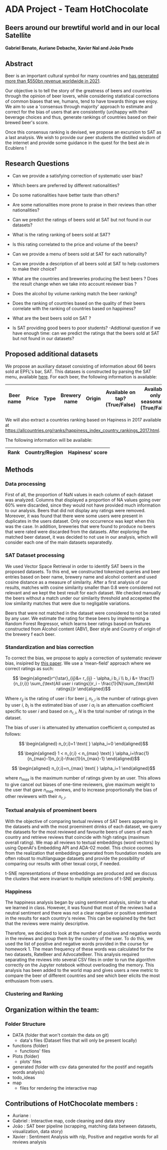 # ADA Project - Team HotChocolate
## Beers around our brewtiful world and in our local Satellite 
#### Gabriel Benato, Auriane Debache, Xavier Nal and João Prado

## Abstract 

Beer is an important cultural symbol for many countries and [has generated more than $550bn revenue worldwide in 2021](https://www.statista.com/outlook/cmo/alcoholic-drinks/beer/worldwide#revenue).

Our objective is to tell the story of the greatness of beers and countries through the opinion of beer lovers, while considering statistical corrections of common biases that we, humans, tend to have towards things we enjoy. We aim to use a 'consensus through majority' approach to estimate and correct for the bias of users that are consistently (un)happy with their beverage choices and thus, generate rankings of countries based on their brewed beer's score.

Once this consensus ranking is devised, we propose an excursion to SAT as a last analysis. We wish to provide our peer students the distilled wisdom of the internet and provide some guidance in the quest for the best ale in Ecublens !

## Research Questions

- Can we provide a satisfying correction of systematic user bias?
- Which beers are preferred by different nationalities? 
- Do some nationalities have better taste than others?
- Are some nationalities more prone to praise in their reviews than other nationalities?
- Can we predict the ratings of beers sold at SAT but not found in our datasets?
- What is the rating ranking of beers sold at SAT?
- Is this rating correlated to the price and volume of the beers?
- Can we provide a menu of beers sold at SAT for each nationality? 
- Can we provide a description of all beers sold at SAT to help customers to make their choice?


- What are the countries and breweries producing the best beers ? Does the result change when we take into account reviewer bias ?
- Does the alcohol by volume ranking match the beer ranking?
- Does the ranking of countries based on the quality of their beers correlate with the ranking of countries based on happiness?
- What are the best beers sold on SAT ? 
- Is SAT providing good beers to poor students? 
-Addtional question if we have enough time: can we predict the ratings that the beers sold at SAT but not found in our datasets?
  
## Proposed additional datasets

We propose an auxiliary dataset consisting of information about 66 beers sold at EPFL's bar, SAT. This datases is constructed by parsing the SAT menu, available [here](https://satellite.bar/bar/). For each beer, the following information is available: 

| Beer name | Price | Type | Brewery name | Origin | Available on tap? (True/False) | Available only seasonally? (True/False) | ABV | Serving volume |
|-----------|-------|------|--------------|--------|------------------|---------------------------|-----|----------------|

We will also extract a countries ranking based on Hapiness in 2017 available at https://allcountries.org/ranks/happiness_index_country_rankings_2017.html.

The following information will be available:

| Rank | Country/Region | Hapiness' score |
|------|----------------|-----------------|

## Methods

### Data processing

First of all, the proportion of NaN values in each column of each dataset was analyzed. Columns that displayed a proportion of NA values going over 60% were discarded, since they would not have provided much information to our analysis. Beers that did not display any ratings were removed. Moreover, it was found that there were some users were present in duplicates in the users dataset. Only one occurrence was kept when this was the case. In addition, breweries that were found to produce no beers that were rated were discarded from the datasets. After exploring the matched beer dataset, it was decided to not use in our analysis, which will consider each one of the main datasets separatedly.

### SAT Dataset processing

We used Vector Space Retrieval in order to identify SAT beers in the proposed datasets. To this end, we constructed tokenized queries and beer entries based on beer name, brewery name and alcohol content and used cosine distance as a measure of similarity. After a first analysis of our results, matches with cosine similarity smaller than 0.8 were considered not relevant and we kept the best result for each dataset. We checked manually the beers without a match under our similarity threshold and accepeted the low similarity matches that were due to negligable variations.

Beers that were not matched in the dataset were considered to not be rated by any user. We estimate the rating for these beers by implementing a Random Forest Regressor, which learns beer ratings based on features constructed from Alcohol content (ABV), Beer style and Country of origin of the brewery f each beer.


### Standardization and bias correction


To correct the bias, we propose to apply a correction of systematic reviewer bias, insipired by [this paper](https://krisjensen.github.io/files/bias_blog.pdf). We use a 'mean-field' approach where we correct ratings as such: 

$$ \begin{aligned}r^{\star}_{ij}&= r_{ij} - \alpha_i b_i \\
b_i &= \frac{1}{n_{r,i}} \sum_{\text{All user i ratings}}r_i - \frac{1}{N}\sum_{\text{All ratings}}r 
\end{aligned}$$

Where $r_{ij}$ is the rating of user i for beer j, $n_{r,i}$ is the number of ratings given by user $i$, $b_i$ is the estimated bias of user $i$ $\alpha_i$ is an attenuation coefficient specific to user $i$ and based on $n_{r,i}$, $N$ is the total number of ratings in the dataset. 

The bias of user i is attenuated by attenuation coefficient $\alpha_i$ computed as follows:

$$ \begin{aligned} n_{r,i}=1 \text{ } \alpha_i=0 \end{aligned}$$

$$ \begin{aligned} 1 < n_{r,i} < n_{max} \text{ } \alpha_i=\frac{1}{n_{max}-1}n_{r,i}-\frac{1}{n_{max}-1} \end{aligned}$$

$$ \begin{aligned} n_{r,i}=n_{max} \text{ } \alpha_i=1 \end{aligned}$$


where $n_{max}$ is the maximum number of ratings given by an user. This allows to give cancel out biases of one-time reviewers, give maximum weight to the user that gave $n_{max}$ reviews, and to increase proportionally the bias of other reviewers with their $n_{r,i}$.

### Textual analysis of proeminent beers

With the objective of comparing textual reviews of SAT beers appearing in the datasets and with the most proeminent drinks of each dataset, we query the datasets for the most reviewed and favourite beers of users of each country and retrieve reviews that coincide with high ratings (maximum overall rating). We map all reviews to textual embeddings (word vectors) by using OpenAI's Embedding API and ADA-02 model. This choice coomes from the realization that embeddings generated from foundation models are often robust to multilanguage datasets and provide the possibility of comparing our results with other texual corpi, if needed. 

t-SNE representations of these embeddings are produced and we discuss the clusters that were invariant to multiple selections of t-SNE perplexity.

### Happiness 

The happiness analysis began by using sentiment analysis, similar to what we learned in class. However, it was found that most of the reviews had a neutral sentiment and there was not a clear negative or positive sentiment in the results for each country's review. This can be explained by the fact that the reviews were mainly descriptive.

Therefore, we decided to look at the number of positive and negative words in the reviews and group them by the country of the user. To do this, we used the list of positive and negative words provided in the course for homework 1. The mean frequency of these words was calculated for the two datasets, RateBeer and AdvocateBeer. This analysis required separating the reviews into several CSV files in order to run the algorithm correctly on the Jupyter notebook without overloading the memory. This analysis has been added to the world map and gives users a new metric to compare the beer of different countries and see which beer elicits the most enthusiasm from users.

### Clustering and Ranking

## Organization within the team:

 ### Folder Structure

 - DATA (folder that won't contain the data on git)
   - data's files (Dataset files that will only be present locally)
 - functions (folder)
   - functions' files
 - Plots (folder)
   - plots' files
 - generated (folder with csv data generated for the postif and negatifs words analysis)
 - todo_ideas
 - map
   - files for rendering the interactive map


## Contributions of HotChocolate members :

- Auriane :
- Gabriel : Interactive map, code cleaning and data story
- João : SAT beer pipeline (scrapping, matching data between datasets, visualization, data story)
- Xavier : Sentiment Analysis with nlp, Positive and negative words for all reviews analysis
